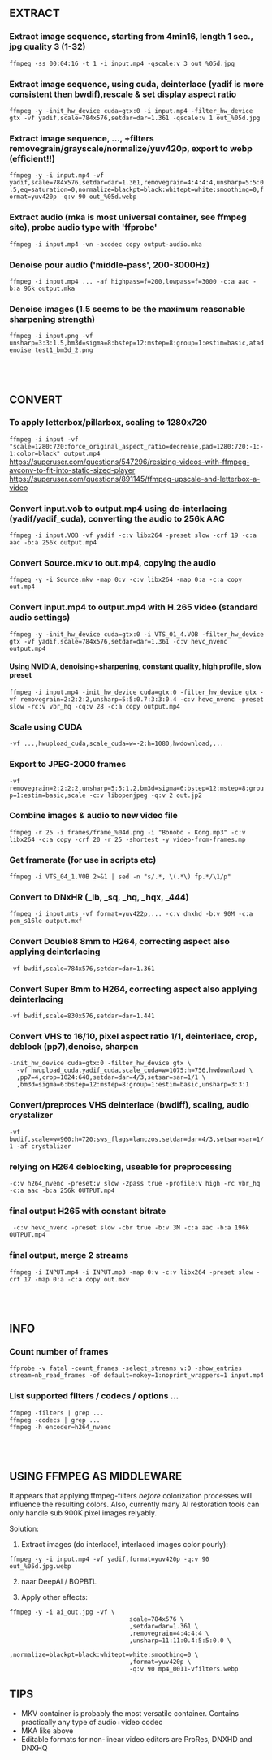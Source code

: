 ## EXTRACT

### Extract image sequence, starting from 4min16, length 1 sec., jpg quality 3 (1-32)
`ffmpeg -ss 00:04:16 -t 1 -i input.mp4 -qscale:v 3 out_%05d.jpg`

### Extract image sequence, using cuda, deinterlace (yadif is more consistent then bwdif),rescale & set display aspect ratio
`ffmpeg -y -init_hw_device cuda=gtx:0 -i input.mp4 -filter_hw_device gtx -vf yadif,scale=784x576,setdar=dar=1.361 -qscale:v 1 out_%05d.jpg`

### Extract image sequence, ..., +filters removegrain/grayscale/normalize/yuv420p, export to webp (efficient!!)
`ffmpeg -y -i input.mp4 -vf yadif,scale=784x576,setdar=dar=1.361,removegrain=4:4:4:4,unsharp=5:5:0.5,eq=saturation=0,normalize=blackpt=black:whitept=white:smoothing=0,format=yuv420p -q:v 90 out_%05d.webp`

### Extract audio (mka is most universal container, see ffmpeg site), probe audio type with 'ffprobe'
`ffmpeg -i input.mp4 -vn -acodec copy output-audio.mka`

### Denoise pour audio ('middle-pass', 200-3000Hz)
`ffmpeg -i input.mp4 ... -af highpass=f=200,lowpass=f=3000 -c:a aac -b:a 96k output.mka`

### Denoise images (1.5 seems to be the maximum reasonable sharpening strength)
`ffmpeg -i input.png -vf unsharp=3:3:1.5,bm3d=sigma=8:bstep=12:mstep=8:group=1:estim=basic,atadenoise test1_bm3d_2.png`

<br>
<br>

## CONVERT

### To apply letterbox/pillarbox, scaling to 1280x720
`ffmpeg -i input -vf "scale=1280:720:force_original_aspect_ratio=decrease,pad=1280:720:-1:-1:color=black" output.mp4`
https://superuser.com/questions/547296/resizing-videos-with-ffmpeg-avconv-to-fit-into-static-sized-player
https://superuser.com/questions/891145/ffmpeg-upscale-and-letterbox-a-video

### Convert input.vob to output.mp4 using de-interlacing (yadif/yadif_cuda), converting the audio to 256k AAC
`ffmpeg -i input.VOB -vf yadif -c:v libx264 -preset slow -crf 19 -c:a aac -b:a 256k output.mp4`

### Convert Source.mkv to out.mp4, copying the audio
`ffmpeg -y -i Source.mkv -map 0:v -c:v libx264 -map 0:a -c:a copy out.mp4`

### Convert input.mp4 to output.mp4 with H.265 video (standard audio settings)
`ffmpeg -y -init_hw_device cuda=gtx:0 -i VTS_01_4.VOB -filter_hw_device gtx -vf yadif,scale=784x576,setdar=dar=1.361 -c:v hevc_nvenc output.mp4`

#### Using NVIDIA, denoising+sharpening, constant quality, high profile, slow preset
`ffmpeg -i input.mp4 -init_hw_device cuda=gtx:0 -filter_hw_device gtx -vf removegrain=2:2:2:2,unsharp=5:5:0.7:3:3:0.4 -c:v hevc_nvenc -preset slow -rc:v vbr_hq -cq:v 28 -c:a copy output.mp4`

### Scale using CUDA
`-vf ...,hwupload_cuda,scale_cuda=w=-2:h=1080,hwdownload,...`

### Export to JPEG-2000 frames
`-vf removegrain=2:2:2:2,unsharp=5:5:1.2,bm3d=sigma=6:bstep=12:mstep=8:group=1:estim=basic,scale -c:v libopenjpeg -q:v 2 out.jp2`

### Combine images & audio to new video file
`ffmpeg -r 25 -i frames/frame_%04d.png -i "Bonobo - Kong.mp3" -c:v libx264 -c:a copy -crf 20 -r 25 -shortest -y video-from-frames.mp`

### Get framerate (for use in scripts etc)
`ffmpeg -i VTS_04_1.VOB 2>&1 | sed -n "s/.*, \(.*\) fp.*/\1/p"`

### Convert to DNxHR (_lb, _sq, _hq, _hqx, _444)
`ffmpeg -i input.mts -vf format=yuv422p,... -c:v dnxhd -b:v 90M -c:a pcm_s16le output.mxf`

### Convert Double8 8mm to H264, correcting aspect also applying deinterlacing
`-vf bwdif,scale=784x576,setdar=dar=1.361`

### Convert Super 8mm to H264, correcting aspect also applying deinterlacing
`-vf bwdif,scale=830x576,setdar=dar=1.441`

### Convert VHS to 16/10, pixel aspect ratio 1/1, deinterlace, crop, deblock (pp7),denoise, sharpen
```
-init_hw_device cuda=gtx:0 -filter_hw_device gtx \
  -vf hwupload_cuda,yadif_cuda,scale_cuda=w=1075:h=756,hwdownload \
  ,pp7=4,crop=1024:640,setdar=dar=4/3,setsar=sar=1/1 \
  ,bm3d=sigma=6:bstep=12:mstep=8:group=1:estim=basic,unsharp=3:3:1
```

### Convert/preproces VHS deinterlace (bwdiff), scaling, audio crystalizer
`-vf bwdif,scale=w=960:h=720:sws_flags=lanczos,setdar=dar=4/3,setsar=sar=1/1 -af crystalizer`

###  relying on H264 deblocking, useable for preprocessing
`-c:v h264_nvenc -preset:v slow -2pass true -profile:v high -rc vbr_hq -c:a aac -b:a 256k OUTPUT.mp4`

### final output H265 with constant bitrate
` -c:v hevc_nvenc -preset slow -cbr true -b:v 3M -c:a aac -b:a 196k OUTPUT.mp4`

### final output, merge 2 streams
`ffmpeg -i INPUT.mp4 -i INPUT.mp3 -map 0:v -c:v libx264 -preset slow -crf 17 -map 0:a -c:a copy out.mkv`

<br>
<br>

## INFO

### Count number of frames
`ffprobe -v fatal -count_frames -select_streams v:0 -show_entries stream=nb_read_frames -of default=nokey=1:noprint_wrappers=1 input.mp4`

### List supported filters / codecs / options ...
```
ffmpeg -filters | grep ...
ffmpeg -codecs | grep ...
ffmpeg -h encoder=h264_nvenc
```
<br>
<br>

## USING FFMPEG AS MIDDLEWARE
It appears that applying ffmpeg-filters *before* colorization processes will influence the resulting colors. Also, currently many AI restoration tools can only handle sub 900K pixel images relyably.

Solution:

1. Extract images (do interlace!, interlaced images color pourly):
```
ffmpeg -y -i input.mp4 -vf yadif,format=yuv420p -q:v 90 out_%05d.jpg.webp
```

2. naar DeepAI / BOPBTL

3. Apply other effects:
```
ffmpeg -y -i ai_out.jpg -vf \
                                 scale=784x576 \
                                 ,setdar=dar=1.361 \
                                 ,removegrain=4:4:4:4 \
                                 ,unsharp=11:11:0.4:5:5:0.0 \
                                 ,normalize=blackpt=black:whitept=white:smoothing=0 \
                                 ,format=yuv420p \
                                 -q:v 90 mp4_0011-vfilters.webp
```

## TIPS

  * MKV container is probably the most versatile container. Contains practically any type of audio+video codec
  * MKA like above
  * Editable formats for non-linear video editors are ProRes, DNXHD and DNXHQ

